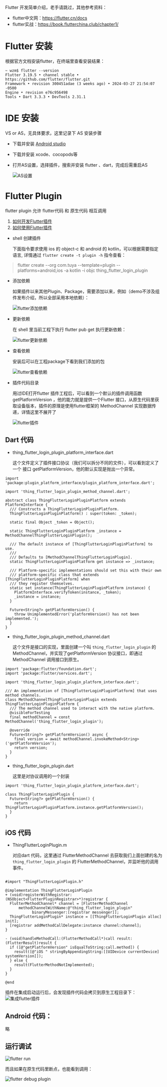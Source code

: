 Flutter 开发简单介绍，老手请跳过，其他参考资料：
- flutter中文网：https://flutter.cn/docs
- flutter实战：https://book.flutterchina.club/chapter1/

# Flutter 安装
根据官方文档安装flutter，在终端里查看安装结果：
```
~ wzm$ flutter --version
Flutter 3.19.5 • channel stable • https://github.com/flutter/flutter.git
Framework • revision 300451adae (3 weeks ago) • 2024-03-27 21:54:07 -0500
Engine • revision e76c956498
Tools • Dart 3.3.3 • DevTools 2.31.1

```

# IDE 安装

VS or AS，无具体要求，这里记录下 AS 安装步骤

- 下载并安装 [Android studio](https://developer.android.com/studio?gad_source=1&gclid=CjwKCAjwoPOwBhAeEiwAJuXRhweO8zYkWbEkrzxtTPI5iCcNaVFUoL1l9jcTHKahUI9r-eiiUUs2ZRoCAZcQAvD_BwE&gclsrc=aw.ds&hl=zh-cn)

- 下载并安装 xcode、cocopods等
- 打开AS设置，选择插件，搜索并安装 flutter 、dart，完成后需重启AS

	![AS设置](./ASSetup.png)

# Flutter Plugin

flutter plugin 允许 flutter代码 和 原生代码 相互调用
	
1. [如何开发Flutter插件](https://flutter.cn/docs/packages-and-plugins/developing-packages)
2. [如何使用Flutter插件](https://flutter.cn/docs/packages-and-plugins/using-packages)


- shell 创建插件 
	
	下面指令要求使用 ios 的 object-c 和 android 的 kotlin，可以根据需要指定语言, 详情通过 `flutter create -t plugin -h` 指令查看：
> flutter create --org com.tuya --template=plugin --platforms=android,ios -a kotlin -i objc thing_flutter_login_plugin

- 添加依赖

	如果插件以来其他Plugin、Package，需要添加以来，例如（demo不涉及组件发布介绍，所以全部采用本地依赖）：

	![flutter添加依赖](./flutterAddDependence.png)

- 更新依赖

	在 shell 里当前工程下执行 flutter pub get 执行更新依赖：

	![flutter更新依赖](./flutterUpdateDependence.png)

- 查看依赖

	安装后可以在工程package下看到我们添加的包

	![flutter查看依赖](./flutterDependence.png)

- 插件代码目录

	用过IDE打开flutter 插件工程后，可以看到一个默认的插件调用函数 getPlatformVersion ，他的能力就是提供一个Flutter 接口，从原生代码里获取设备版本，插件的原理是使用flutter框架的 MethodChannel 实现数据传递，详情这里不展开了

	![flutter插件](./flutterPlugin.png)

## Dart 代码

- thing_flutter_login_plugin_platform_interface.dart

	这个文件定义了插件接口协议（我们可以拆分不同的文件），可以看到定义了一个 接口 getPlatformVersion，他的默认实现是抛出一个异常。


```
import 'package:plugin_platform_interface/plugin_platform_interface.dart';

import 'thing_flutter_login_plugin_method_channel.dart';

abstract class ThingFlutterLoginPluginPlatform extends PlatformInterface {
  /// Constructs a ThingFlutterLoginPluginPlatform.
  ThingFlutterLoginPluginPlatform() : super(token: _token);

  static final Object _token = Object();

  static ThingFlutterLoginPluginPlatform _instance = MethodChannelThingFlutterLoginPlugin();

  /// The default instance of [ThingFlutterLoginPluginPlatform] to use.
  ///
  /// Defaults to [MethodChannelThingFlutterLoginPlugin].
  static ThingFlutterLoginPluginPlatform get instance => _instance;

  /// Platform-specific implementations should set this with their own
  /// platform-specific class that extends [ThingFlutterLoginPluginPlatform] when
  /// they register themselves.
  static set instance(ThingFlutterLoginPluginPlatform instance) {
    PlatformInterface.verifyToken(instance, _token);
    _instance = instance;
  }

  Future<String?> getPlatformVersion() {
    throw UnimplementedError('platformVersion() has not been implemented.');
  }
}
```

- thing_flutter_login_plugin_method_channel.dart

	这个文件是接口的实现，里面创建一个叫 `thing_flutter_login_plugin` 的 MethodChannel，并实现了getPlatformVersion 协议接口，即通过 MethodChannel 调用接口到原生。

```
import 'package:flutter/foundation.dart';
import 'package:flutter/services.dart';

import 'thing_flutter_login_plugin_platform_interface.dart';

/// An implementation of [ThingFlutterLoginPluginPlatform] that uses method channels.
class MethodChannelThingFlutterLoginPlugin extends ThingFlutterLoginPluginPlatform {
  /// The method channel used to interact with the native platform.
  @visibleForTesting
  final methodChannel = const MethodChannel('thing_flutter_login_plugin');

  @override
  Future<String?> getPlatformVersion() async {
    final version = await methodChannel.invokeMethod<String>('getPlatformVersion');
    return version;
  }
}
```

- thing_flutter_login_plugin.dart 

	这里是对协议调用的一个封装


```
import 'thing_flutter_login_plugin_platform_interface.dart';

class ThingFlutterLoginPlugin {
  Future<String?> getPlatformVersion() {
    return ThingFlutterLoginPluginPlatform.instance.getPlatformVersion();
  }
}
```

## iOS 代码

- ThingFlutterLoginPlugin.m

	对应dart 代码，这里通过 FlutterMethodChannel 去获取我们上面创建的名为 `thing_flutter_login_plugin` 的 FlutterMethodChannel，并监听他的调用事件。


```

#import "ThingFlutterLoginPlugin.h"

@implementation ThingFlutterLoginPlugin
+ (void)registerWithRegistrar:(NSObject<FlutterPluginRegistrar>*)registrar {
  FlutterMethodChannel* channel = [FlutterMethodChannel
      methodChannelWithName:@"thing_flutter_login_plugin"
            binaryMessenger:[registrar messenger]];
  ThingFlutterLoginPlugin* instance = [[ThingFlutterLoginPlugin alloc] init];
  [registrar addMethodCallDelegate:instance channel:channel];
}

- (void)handleMethodCall:(FlutterMethodCall*)call result:(FlutterResult)result {
  if ([@"getPlatformVersion" isEqualToString:call.method]) {
    result([@"iOS " stringByAppendingString:[[UIDevice currentDevice] systemVersion]]);
  } else {
    result(FlutterMethodNotImplemented);
  }
}

@end
```

插件在集成启动运行后，会发现插件代码会拷贝到原生工程目录下：
![集成flutter插件](./flutterNative.png)

## Android 代码：

略
 
## 运行调试

![flutter run](./flutterRun.png)

而且如果在原生代码里断点，也能看到调用：

![flutter debug plugin](./flutterPluginDebug.png)